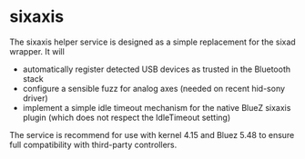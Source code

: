 # sixaxis

The sixaxis helper service is designed as a simple replacement for the sixad wrapper. It will
* automatically register detected USB devices as trusted in the Bluetooth stack
* configure a sensible fuzz for analog axes (needed on recent hid-sony driver) 
* implement a simple idle timeout mechanism for the native BlueZ sixaxis plugin (which does not respect the IdleTimeout setting)

The service is recommend for use with kernel 4.15 and Bluez 5.48 to ensure full compatibility with third-party controllers.
